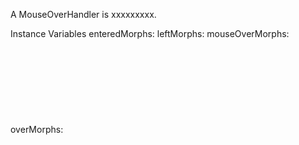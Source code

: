 A MouseOverHandler is xxxxxxxxx.Instance Variables	enteredMorphs:		<Object>	leftMorphs:		<Object>	mouseOverMorphs:		<Object>	overMorphs:		<Object>enteredMorphs	- xxxxxleftMorphs	- xxxxxmouseOverMorphs	- xxxxxoverMorphs	- xxxxx